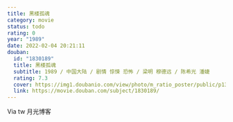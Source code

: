 ```yaml
---
title: 黑楼孤魂
category: movie
status: todo
rating: 0
year: "1989"
date: 2022-02-04 20:21:11
douban:
  id: "1830189"
  title: 黑楼孤魂
  subtitle: 1989 / 中国大陆 / 剧情 惊悚 恐怖 / 梁明 穆德远 / 陈希光 潘婕
  rating: 7.3
  cover: https://img1.doubanio.com/view/photo/m_ratio_poster/public/p1366715390.jpg
  link: https://movie.douban.com/subject/1830189/
---
```


Via tw 月光博客